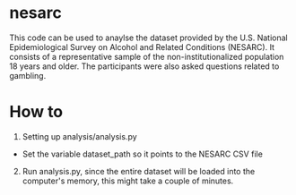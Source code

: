 # nesarc

This code can be used to anaylse the dataset provided by the U.S. National Epidemiological Survey on Alcohol and Related Conditions (NESARC). It consists of a representative sample of the non-institutionalized population 18 years and older. The participants were also asked questions related to gambling.

# How to
1. Setting up analysis/analysis.py
- Set the variable dataset_path so it points to the NESARC CSV file
2. Run analysis.py, since the entire dataset will be loaded into the computer's memory, this might take a couple of minutes.
